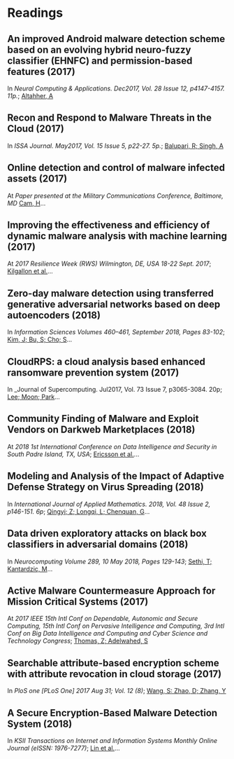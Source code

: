 # Readings

## An improved Android malware detection scheme based on an evolving hybrid neuro-fuzzy classifier (EHNFC) and permission-based features (2017)

In _Neural Computing & Applications. Dec2017, Vol. 28 Issue 12, p4147-4157. 11p._; [Altahher, A](AndroidPermissionClassifier.pdf)

## Recon and Respond to Malware Threats in the Cloud (2017)

In _ISSA Journal. May2017, Vol. 15 Issue 5, p22-27. 5p._; [Balupari, R; Singh, A](MalwareInClouds.pdf)

## Online detection and control of malware infected assets (2017)

At _Paper presented at the Military Communications Conference, Baltimore, MD_ [Cam, H](DetectionControlMalwareInfected.pdf)...

## Improving the effectiveness and efficiency of dynamic malware analysis with machine learning (2017)

At _2017 Resilience Week (RWS) Wilmington, DE, USA 18-22 Sept. 2017_; [Kilgallon et al.](DynamicMalwareAnalysis.pdf)...

## Zero-day malware detection using transferred generative adversarial networks based on deep autoencoders (2018)

In _Information Sciences Volumes 460–461, September 2018, Pages 83-102_; [Kim, J; Bu, S; Cho; S](MalwareDetectionUsingGAN.pdf)...

## CloudRPS: a cloud analysis based enhanced ransomware prevention system (2017)

In _Journal of Supercomputing. Jul2017, Vol. 73 Issue 7, p3065-3084. 20p; [Lee; Moon; Park](RansomwarePreventionSystem.pdf)...

## Community Finding of Malware and Exploit Vendors on Darkweb Marketplaces (2018)

At _2018 1st International Conference on Data Intelligence and Security in South Padre Island, TX, USA_; [Ericsson et al.](MalwareVendorsDarkwebMarketplaces.pdf)...

## Modeling and Analysis of the Impact of Adaptive Defense Strategy on Virus Spreading (2018)

In _International Journal of Applied Mathematics. 2018, Vol. 48 Issue 2, p146-151. 6p_; [Qingyi; Z; Longqi, L; Chenquan, G](ModelingAdaptiveVirusDefense.pdf)...

## Data driven exploratory attacks on black box classifiers in adversarial domains (2018)

In _Neurocomputing Volume 289, 10 May 2018, Pages 129-143_; [Sethi, T; Kantardzic, M](ExploratoryAttacksOnClassifiers.pdf)...

## Active Malware Countermeasure Approach for Mission Critical Systems (2017)

At _2017 IEEE 15th Intl Conf on Dependable, Autonomic and Secure Computing, 15th Intl Conf on Pervasive Intelligence and Computing, 3rd Intl Conf on Big Data Intelligence and Computing and Cyber Science and Technology Congress_; [Thomas, Z; Adelwahed, S](MalwareCountermeasures.pdf)

## Searchable attribute-based encryption scheme with attribute revocation in cloud storage (2017)

In _PloS one [PLoS One] 2017 Aug 31; Vol. 12 (8)_; [Wang, S: Zhao, D; Zhang, Y](SearchableAttributeEncryption.pdf)

## A Secure Encryption-Based Malware Detection System (2018)

In _KSII Transactions on Internet and Information Systems Monthly Online Journal (eISSN: 1976-7277)_; [Lin et al.](EncryptionBasedMalwareDetectionSystem.pdf)...

## 